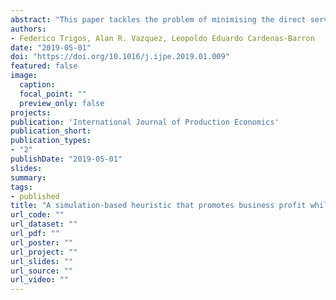 ```yaml
---
abstract: "This paper tackles the problem of minimising the direct server costs of complex multiple-server queueing systems while improving the quality perceived by customers. The problem is solved by finding the server roster, defined as the allocation of active individual servers in each time interval of the working day. As no closed solution is available at this time, it was obtained by simulation modelling. The complex queueing system was solved by a simulation-based heuristic that includes the dynamic arrivals, entity reneging and/or balking, multi-servicing, and the individual service-time distributions of servers. The distributions of the random variables of single or multiple-branch businesses were identified by sampling procedures for multiple company-branch deployment. The beneficial financial impact of the proposed solution is confirmed in numerical real-life banking scenarios. The quality perceived by customers (evaluated through the expected queueing time) was also improved. Finally, additional insights that might improve the system performance are highlighted."
authors:
- Federico Trigos, Alan R. Vazquez, Leopoldo Eduardo Cardenas-Barron
date: "2019-05-01"
doi: "https://doi.org/10.1016/j.ijpe.2019.01.009"
featured: false
image:
  caption:
  focal_point: ""
  preview_only: false
projects:
publication: 'International Journal of Production Economics'
publication_short: 
publication_types:
- "2"
publishDate: "2019-05-01"
slides:
summary:
tags:
- published
title: "A simulation-based heuristic that promotes business profit while increasing the perceived quality of service industries"
url_code: ""
url_dataset: ""
url_pdf: ""
url_poster: ""
url_project: ""
url_slides: ""
url_source: ""
url_video: ""
---
```

